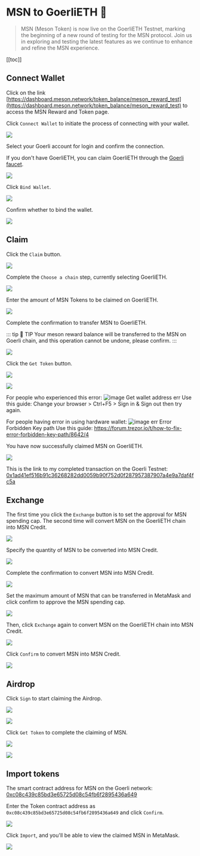 # MSN to GoerliETH 🐢

>MSN (Meson Token) is now live on the GoerliETH Testnet, marking the beginning of a new round of testing for the MSN protocol. Join us in exploring and testing the latest features as we continue to enhance and refine the MSN experience.

[[toc]]

## Connect Wallet

Click on the link [https://dashboard.meson.network/token_balance/meson_reward_test](https://dashboard.meson.network/token_balance/meson_reward_test) to access the MSN Reward and Token page.

Click `Connect Wallet` to initiate the process of connecting with your wallet.

![](./../images/../src/images/msn/msn01.png)

Select your Goerli account for login and confirm the connection.

If you don't have GoerliETH, you can claim GoerliETH through the [Goerli faucet](https://goerlifaucet.com/).

![](./../images/../src/images/msn/msn02.png)

Click `Bind Wallet`.

![](./../images/../src/images/msn/msn03.png)

Confirm whether to bind the wallet.

![](./../images/../src/images/msn/msn04.png)

## Claim

Click the `Claim` button.

![](./../images/../src/images/msn/msn05.png)

Complete the `Choose a chain` step, currently selecting GoerliETH.

![](./../images/../src/images/msn/msn06.png)



Enter the amount of MSN Tokens to be claimed on GoerliETH.

![](./../images/../src/images/msn/msn07.png)

Complete the confirmation to transfer MSN to GoerliETH.

::: tip 🚧 TIP
Your meson reward balance will be transferred to the MSN on Goerli chain, and this operation cannot be undone, please confirm.
:::

![](./../images/../src/images/msn/msn08.png)

Click the `Get Token` button.

![](./../images/../src/images/msn/msn09.png)

![](./../images/../src/images/msn/msn10.png)


For people who experienced this error:
![image](https://github.com/daqnext/meson-docs/assets/123457728/7f979cb6-4fea-48a4-8c2c-6677ce47dae0)
Get wallet address err 
Use this guide:
Change your browser > Ctrl+F5 > Sign in & Sign out then try again.


For people having error in using hardware wallet:
![image](https://github.com/daqnext/meson-docs/assets/123457728/923dfdc6-1ab4-4fbc-9cd7-cec718ed3a5c)
err Error Forbidden Key path
Use this guide:
https://forum.trezor.io/t/how-to-fix-error-forbidden-key-path/8642/4


You have now successfully claimed MSN on GoerliETH.

![](./../images/../src/images/msn/msn11.png)

This is the link to my completed transaction on the Goerli Testnet: [0x1ad41ef516b91c36268282dd0059b90f752d0f287957387907a4e9a7daf4fc5a](https://goerli.etherscan.io/tx/0x1ad41ef516b91c36268282dd0059b90f752d0f287957387907a4e9a7daf4fc5a)

## Exchange

The first time you click the `Exchange` button is to set the approval for MSN spending cap. The second time will convert MSN on the GoerliETH chain into MSN Credit.

![](./../images/../src/images/msn/msn12.png)

Specify the quantity of MSN to be converted into MSN Credit.

![](./../images/../src/images/msn/msn13.png)

Complete the confirmation to convert MSN into MSN Credit.

![](./../images/../src/images/msn/msn14.png)

Set the maximum amount of MSN that can be transferred in MetaMask and click confirm to approve the MSN spending cap.

![](./../images/../src/images/msn/msn23.png)

Then, click `Exchange` again to convert MSN on the GoerliETH chain into MSN Credit.

![](./../images/../src/images/msn/msn17.png)

Click `Confirm` to convert MSN into MSN Credit.

![](./../images/../src/images/msn/msn18.png)

## Airdrop

Click `Sign` to start claiming the Airdrop.

![](./../images/../src/images/msn/msn19.png)

![](./../images/../src/images/msn/msn20.png)

Click `Get Token` to complete the claiming of MSN.

![](./../images/../src/images/msn/msn21.png)

![](./../images/../src/images/msn/msn22.png)

## Import tokens

The smart contract address for MSN on the Goerli network: [0xc08c439c85bd3e65725d08c54fb6f2895436a649](https://goerli.etherscan.io/token/0xc08c439c85bd3e65725d08c54fb6f2895436a649)

Enter the Token contract address as `0xc08c439c85bd3e65725d08c54fb6f2895436a649` and click `Confirm`.

![](./../images/../src/images/msn/msn24.png)

Click `Import`, and you'll be able to view the claimed MSN in MetaMask.

![](./../images/../src/images/msn/msn25.png)


